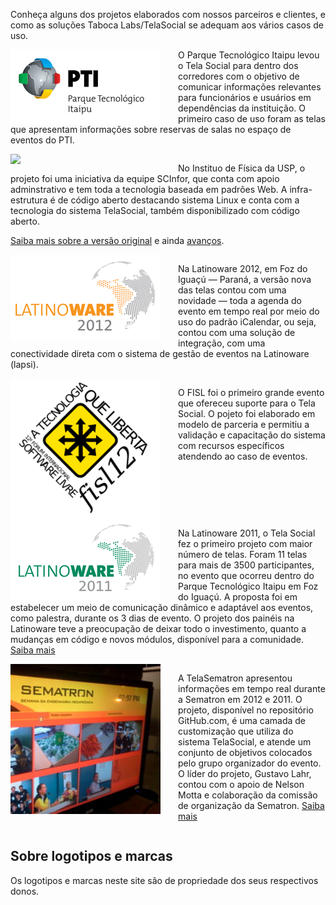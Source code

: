 Conheça alguns dos projetos elaborados com nossos parceiros e clientes, e como as soluções Taboca Labs/TelaSocial se adequam aos vários casos de uso. 

<style> .short { width:240px; float:left; margin-right:2em; } </style>
<style> div class='separator'.separator { border:1px dotted gray } </style>

<img class='short' src='images/logo-pti-240.png' /> 

O Parque Tecnológico Itaipu levou o Tela Social para dentro dos corredores com o objetivo de comunicar informações relevantes para funcionários e usuários em dependências da instituição. O primeiro caso de uso foram as telas que apresentam informações sobre reservas de salas no espaço de eventos do PTI. 

<div class='separator' style='clear:both'></div class='separator'>

<img class='short' src='http://www.ifsc.usp.br/images/stories/logomarcas/timbre_ifsc_500x109.jpg' width='240' style='width:240px' /> 

No Instituo de Física da USP, o projeto foi uma iniciativa da equipe SCInfor, que conta com apoio adminstrativo e tem toda a tecnologia baseada em padrões Web. A infra-estrutura é de código aberto destacando sistema Linux e conta com a tecnologia do sistema TelaSocial, também disponibilizado com código aberto. 


<a href='http://blog.telasocial.com/uso-dos-paineis-web-no-instituto-de-fisica-em'>Saiba mais sobre a versão original</a> e ainda <a href='http://blog.telasocial.com/novo-painel-no-ifsc-usp-em-sao-carlos'>avanços</a>.

<div class='separator' style='clear:both'></div class='separator'>

<img class='short' src='images/logo-latinoware-240.png'  /> 

Na Latinoware 2012, em Foz do Iguaçú — Paraná, a versão nova das telas contou com uma novidade — toda a agenda do evento em tempo real por meio do uso do padrão iCalendar, ou seja, contou com uma solução de integração, com uma conectividade direta com o sistema de gestão de eventos na Latinoware (lapsi).

<div class='separator' style='clear:both'></div class='separator'>

<img class='short' src='images/logo-fisl12-240.png' /> 

O FISL foi o primeiro grande evento que ofereceu suporte para o Tela Social. O pojeto foi elaborado em modelo de parceria e permitiu a validação e capacitação do sistema com recursos específicos atendendo ao caso de eventos.  

<div class='separator' style='clear:both'></div class='separator'>

<img class='short' src='images/logo-latinoware-2011-240.png' /> 

Na Latinoware 2011, o Tela Social fez o primeiro projeto com maior número de telas. Foram 11 telas para mais de 3500 participantes, no evento que ocorreu dentro do Parque Tecnológico Itaipu em Foz do Iguaçú. A proposta foi em estabelecer um meio de comunicação dinâmico e adaptável aos eventos, como palestra, durante os 3 dias de evento. O projeto dos painéis na Latinoware teve a preocupação de deixar todo o investimento, quanto a mudanças em código e novos módulos, disponível para a comunidade. <a href='http://blog.telasocial.com/telasocial-latinoware-2011'>Saiba mais</a>

<div class='separator' style='clear:both' ></div class='separator'>

<img class='short' src='images/sematron.jpg'  />

A TelaSematron apresentou informações em tempo real durante a Sematron em 2012 e 2011. O projeto, disponível no repositório GitHub.com, é uma camada de customização que utiliza do sistema TelaSocial, e atende um conjunto de objetivos colocados pelo grupo organizador do evento. O líder do projeto, Gustavo Lahr, contou com o apoio de Nelson Motta e colaboração da comissão de organização da Sematron.  <a href='http://blog.telasocial.com/telasocial-hosted-na-sematron-viii-em-sao-car'>Saiba mais</a> 

<div class='separator' style='clear:both'></div class='separator'>

## Sobre logotipos e marcas 

Os logotipos e marcas neste site são de propriedade dos seus respectivos donos. 
